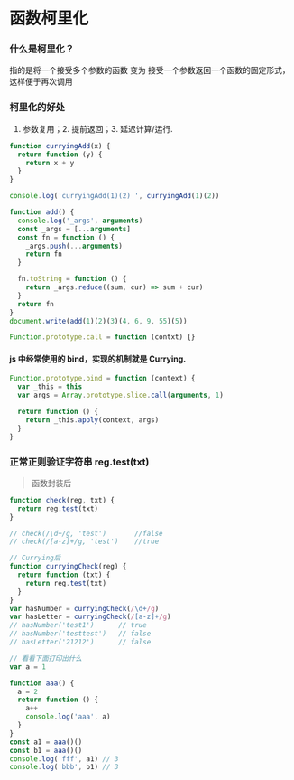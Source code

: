 <!--
 * @Author: fange 653398363@qq.com
 * @Date: 2023-02-10 10:01:18
 * @LastEditors: fange 653398363@qq.com
 * @LastEditTime: 2023-02-16 16:40:27
 * @FilePath: \lfange.github.io\docs\Front\JavaScript\currie.md
 * @Description: lfange`s personal blog!!! Good memory than rotten written!!!
 *
 * Copyright (c) 2023 by lfange, All Rights Reserved.
 *
-->

# 函数柯里化

### 什么是柯里化？

指的是将一个接受多个参数的函数 变为 接受一个参数返回一个函数的固定形式，这样便于再次调用

### 柯里化的好处

1. 参数复用；2. 提前返回；3. 延迟计算/运行.

```javascript
function curryingAdd(x) {
  return function (y) {
    return x + y
  }
}

console.log('curryingAdd(1)(2) ', curryingAdd(1)(2))

function add() {
  console.log('_args', arguments)
  const _args = [...arguments]
  const fn = function () {
    _args.push(...arguments)
    return fn
  }

  fn.toString = function () {
    return _args.reduce((sum, cur) => sum + cur)
  }
  return fn
}
document.write(add(1)(2)(3)(4, 6, 9, 55)(5))

Function.prototype.call = function (contxt) {}
```

#### js 中经常使用的 bind，实现的机制就是 Currying.

```javascript
Function.prototype.bind = function (context) {
  var _this = this
  var args = Array.prototype.slice.call(arguments, 1)

  return function () {
    return _this.apply(context, args)
  }
}
```

### 正常正则验证字符串 reg.test(txt)

> 函数封装后

```javascript
function check(reg, txt) {
  return reg.test(txt)
}

// check(/\d+/g, 'test')       //false
// check(/[a-z]+/g, 'test')    //true

// Currying后
function curryingCheck(reg) {
  return function (txt) {
    return reg.test(txt)
  }
}
var hasNumber = curryingCheck(/\d+/g)
var hasLetter = curryingCheck(/[a-z]+/g)
// hasNumber('test1')      // true
// hasNumber('testtest')   // false
// hasLetter('21212')      // false
```

```javascript
// 看看下面打印出什么
var a = 1

function aaa() {
  a = 2
  return function () {
    a++
    console.log('aaa', a)
  }
}
const a1 = aaa()()
const b1 = aaa()()
console.log('fff', a1) // 3
console.log('bbb', b1) // 3
```
